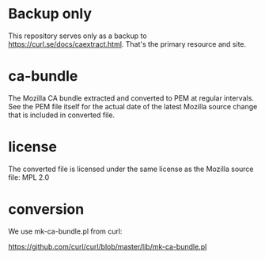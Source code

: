 Backup only
===========

This repository serves only as a backup to https://curl.se/docs/caextract.html.
That's the primary resource and site.

ca-bundle
=========

The Mozilla CA bundle extracted and converted to PEM at regular intervals. See
the PEM file itself for the actual date of the latest Mozilla source change
that is included in converted file.

license
=======

The converted file is licensed under the same license as the Mozilla source
file: MPL 2.0

conversion
==========
We use mk-ca-bundle.pl from curl:

  https://github.com/curl/curl/blob/master/lib/mk-ca-bundle.pl
